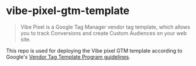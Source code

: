 # vibe-pixel-gtm-template

> Vibe Pixel is a Google Tag Manager vendor tag template, which allows you to track Conversions and create Custom Audiences on your web site.

This repo is used for deploying the Vibe pixel GTM template according to Google's [Vendor Tag Template Program guidelines](https://github.com/gtm-vendor-templates/example-template). 